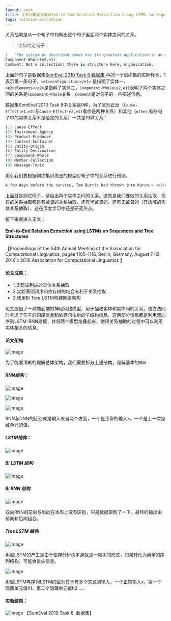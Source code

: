 ```yaml
---
layout: post
title: 关系抽取论文解读End-to-End Relation Extraction using LSTMs on Sequences and Tree Structures
tags: relation-extraction
---
```

关系抽取是从一个句子中判断出这个句子里面两个实体之间的关系。
>比如给定句子：

```python
1	"The system as described above has its greatest application in an arrayed <e1>configuration</e1> of antenna <e2>elements</e2>."
Component-Whole(e2,e1)
Comment: Not a collection: there is structure here, organisation.

```

上面的句子是数据集[SemEval 2010 Task 8 数据集
](http://kozareva.com/downloads.html)中的一个训练集的实际样本，1表示第一条句子，`<e1>configuration</e1>` 是指明了实体一， `<e2>elements</e2>`是指明了实体二，`Component-Whole(e2,e1)`表明了两个实体之间的关系是`Component-Whole`关系。`Comment`是对句子的一些描述信息。


数据集SemEval 2010 Task 8中关系是9种，为了区别正反（`Cause-Effect(e1,e2)`与`Cause-Effect(e2,e1)`看作是两种关系）和其他（`other`,有些句子中的实体关系不是给定的关系）一共是19种关系：

```python
(1) Cause-Effect
(2) Instrument-Agency
(3) Product-Producer
(4) Content-Container
(5) Entity-Origin
(6) Entity-Destination
(7) Component-Whole
(8) Member-Collection
(9) Message-Topic
```

那么我们要根据训练集训练出的模型对句子中的关系进行预测。

```python
A few days before the service, Tom Burris had thrown into Karen's <e1>casket</e1> his wedding <e2>ring</e2>.
```
上面就是测试例子，请给出两个实体之间的关系。这就是我们要做的关系抽取，现在的关系抽取都是有监督的关系抽取，还有半监督的，还有无监督的（开放域的实体关系抽取），这在深度学习中还是研究热点。


接下来就进入正文：
#### End-to-End Relation Extraction using LSTMs on Sequences and Tree Structures
【Proceedings of the 54th Annual Meeting of the Association for Computational Linguistics, pages 1105–1116,
Berlin, Germany, August 7-12, 2016.c  2016 Association for Computational Linguistics
】

#### 论文成果：
- 1.实现端到端的实体关系抽取
- 2.实验表明词序和依存树的结合有利于关系抽取
- 3.使用Bi Tree LSTM构建网络架构

论文提出了一种端到端的神经网络模型，用于抽取实体和实体间的关系。该方法同时考虑了句子的词序信息和依存句法树的子结构信息，这两部分信息都是利用双向序列LSTM-RNN建模，并将两个模型堆叠起来，使得关系抽取的过程中可以利用实体相关的信息。

#### 论文架构

![image](http://upyun.midnight2104.com/blog/2018-8-19/bitreelstm1.png)

为了能够清晰的理解总体架构，我们需要拆分上述结构，理解基本的`RNN`

##### RNN结构：

![image](http://upyun.midnight2104.com/blog/2018-8-19/bitreelstm2.png)

![image](http://upyun.midnight2104.com/blog/2018-8-19/bitreelstm3.png)

![image](http://upyun.midnight2104.com/blog/2018-8-19/bitreelstm4.png)

RNN与DNN的区别就是输入来自两个方面，一个是正常的输入x，一个是上一次隐藏单元的值。

##### LSTM结构：

![image](http://upyun.midnight2104.com/blog/2018-8-19/bitreelstm5.png)

##### Bi LSTM 结构

![image](http://upyun.midnight2104.com/blog/2018-8-19/bitreelstm6.png)


##### Bi RNN 结构


![image](http://upyun.midnight2104.com/blog/2018-8-19/bitreelstm7.png)

双向RNN的前向与后向在本质上没有区别，只是数据颠倒了一下，最终的输出由前向和后向组合。

##### Tree LSTM 结构

![image](http://upyun.midnight2104.com/blog/2018-8-19/bitreelstm8.png)

树型LSTM的产生是由于依存分析树本身就是一颗树的形式，如果转化为简单的序列结构，可能会丢失信息。

![image](http://upyun.midnight2104.com/blog/2018-8-19/bitreelstm9.png)

树型LSTM与序列LSTM的区别在于有多个来源的输入，一个正常输入x，第一个隐藏单元值h1，第二个隐藏单元值h2……


#### 实验结果：
![image](http://upyun.midnight2104.com/blog/2018-8-19/bitreelstm10.png)
【SemEval 2010 Task 8  数据集】








